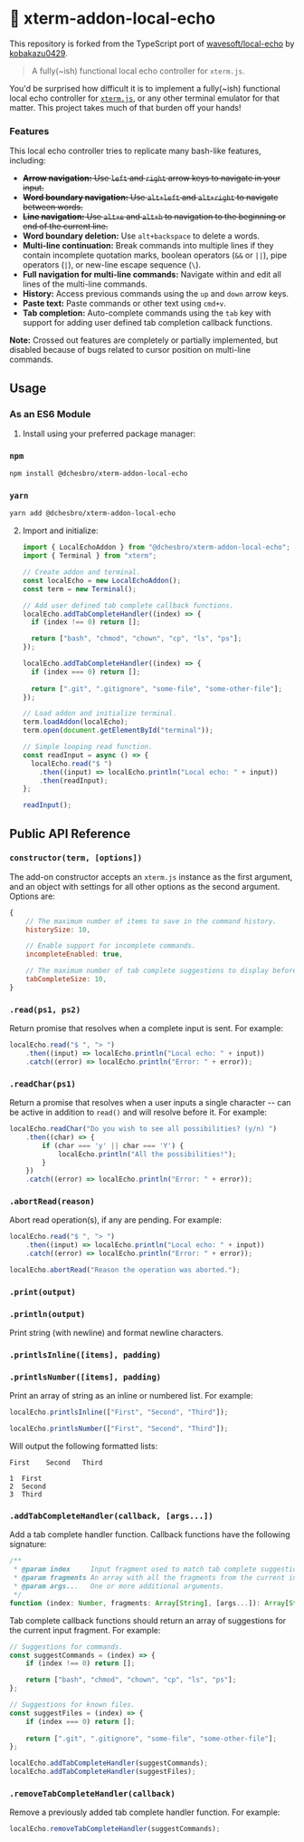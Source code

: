 # 📣 xterm-addon-local-echo 

This repository is forked from the TypeScript port of [wavesoft/local-echo](https://github.com/wavesoft/local-echo) by  [kobakazu0429](https://github.com/kobakazu0429/local-echo).

> A fully(~ish) functional local echo controller for `xterm.js`.

You'd be surprised how difficult it is to implement a fully(~ish) functional local echo controller for [`xterm.js`](https://github.com/xtermjs/xterm.js), or any other terminal emulator for that matter. This project takes much of that burden off your hands!

### Features

This local echo controller tries to replicate many bash-like features, including:

- ~~**Arrow navigation:** Use `left` and `right` arrow keys to navigate in your input.~~
- ~~**Word boundary navigation:** Use `alt+left` and `alt+right` to navigate between words.~~
- ~~**Line navigation:** Use `alt+e` and `alt+h` to navigation to the beginning or end of the current line.~~
- **Word boundary deletion:** Use `alt+backspace` to delete a words.
- **Multi-line continuation:** Break commands into multiple lines if they contain incomplete quotation marks, boolean operators (`&&` or `||`), pipe operators (`|`), or new-line escape sequence (`\`).
- **Full navigation for multi-line commands:** Navigate within and edit all lines of the multi-line commands.
- **History:** Access previous commands using the `up` and `down` arrow keys.
- **Paste text:** Paste commands or other text using `cmd+v`.
- **Tab completion:** Auto-complete commands using the `tab` key with support for adding user defined tab completion callback functions.

**Note:** Crossed out features are completely or partially implemented, but disabled because of bugs related to cursor position on multi-line commands.

## Usage

### As an ES6 Module

1. Install using your preferred package manager:

### `npm`

```sh
npm install @dchesbro/xterm-addon-local-echo
```

### `yarn`

```sh
yarn add @dchesbro/xterm-addon-local-echo
```

2. Import and initialize:

    ```js
    import { LocalEchoAddon } from "@dchesbro/xterm-addon-local-echo";
    import { Terminal } from "xterm";

    // Create addon and terminal.
    const localEcho = new LocalEchoAddon();
    const term = new Terminal();

    // Add user defined tab complete callback functions.
    localEcho.addTabCompleteHandler((index) => {
      if (index !== 0) return [];

      return ["bash", "chmod", "chown", "cp", "ls", "ps"];
    });

    localEcho.addTabCompleteHandler((index) => {
      if (index === 0) return [];
      
      return [".git", ".gitignore", "some-file", "some-other-file"];
    });

    // Load addon and initialize terminal.
    term.loadAddon(localEcho);
    term.open(document.getElementById("terminal"));

    // Simple looping read function.
    const readInput = async () => {
      localEcho.read("$ ")
        .then((input) => localEcho.println("Local echo: " + input))
        .then(readInput);
    };

    readInput();
    ```

## Public API Reference

### `constructor(term, [options])`

The add-on constructor accepts an `xterm.js` instance as the first argument, and an object with settings for all other options as the second argument. Options are:

```js
{
    // The maximum number of items to save in the command history.
    historySize: 10,

    // Enable support for incomplete commands.
    incompleteEnabled: true,

    // The maximum number of tab complete suggestions to display before prompting the user.
    tabCompleteSize: 10,
}
```

### `.read(ps1, ps2)`

Return promise that resolves when a complete input is sent. For example:

```js
localEcho.read("$ ", "> ")
    .then((input) => localEcho.println("Local echo: " + input))
    .catch((error) => localEcho.println("Error: " + error));
```

### `.readChar(ps1)`

Return a promise that resolves when a user inputs a single character -- can be active in addition to `read()` and will resolve before it. For example:

```js
localEcho.readChar("Do you wish to see all possibilities? (y/n) ")
    .then((char) => {
        if (char === 'y' || char === 'Y') {
            localEcho.println("All the possibilities!");
        }
    })
    .catch((error) => localEcho.println("Error: " + error));
```

### `.abortRead(reason)`

Abort read operation(s), if any are pending. For example:

```js
localEcho.read("$ ", "> ")
    .then((input) => localEcho.println("Local echo: " + input))
    .catch((error) => localEcho.println("Error: " + error));

localEcho.abortRead("Reason the operation was aborted.");
```

### `.print(output)`
### `.println(output)`

Print string (with newline) and format newline characters.

### `.printlsInline([items], padding)`
### `.printlsNumber([items], padding)`

Print an array of string as an inline or numbered list. For example:

```js
localEcho.printlsInline(["First", "Second", "Third"]);

localEcho.printlsNumber(["First", "Second", "Third"]);
```

Will output the following formatted lists:

```
First    Second   Third

1  First
2  Second
3  Third
```

### `.addTabCompleteHandler(callback, [args...])`

Add a tab complete handler function. Callback functions have the following signature:

```js
/**
 * @param index     Input fragment used to match tab complete suggestions.
 * @param fragments An array with all the fragments from the current input string.
 * @param args...   One or more additional arguments.
 */
function (index: Number, fragments: Array[String], [args...]): Array[String] 
```

Tab complete callback functions should return an array of suggestions for the current input fragment. For example:

```js
// Suggestions for commands.
const suggestCommands = (index) => {
    if (index !== 0) return [];

    return ["bash", "chmod", "chown", "cp", "ls", "ps"];
};

// Suggestions for known files.
const suggestFiles = (index) => {
    if (index === 0) return [];
    
    return [".git", ".gitignore", "some-file", "some-other-file"];
};

localEcho.addTabCompleteHandler(suggestCommands);
localEcho.addTabCompleteHandler(suggestFiles);
```

### `.removeTabCompleteHandler(callback)`

Remove a previously added tab complete handler function. For example:

```js
localEcho.removeTabCompleteHandler(suggestCommands);
```

